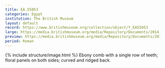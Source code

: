 ```yaml
---
title: EA.55053
categories: Egypt
institution: The British Museum
layout: default
record: https://www.britishmuseum.org/collection/object/Y_EA55053
large: https://media.britishmuseum.org/media/Repository/Documents/2014_11/4_19/30259a29_df72_4888_a1ee_a3d9013dc6ab/mid_01188848_001.jpg
preview: https://media.britishmuseum.org/media/Repository/Documents/2014_11/4_19/30259a29_df72_4888_a1ee_a3d9013dc6ab/small_01188848_001.jpg
period: Roman
---
```

{% include structure/image.html %}
Ebony comb with a single row of teeth; floral panels on both sides; curved and ridged back.
